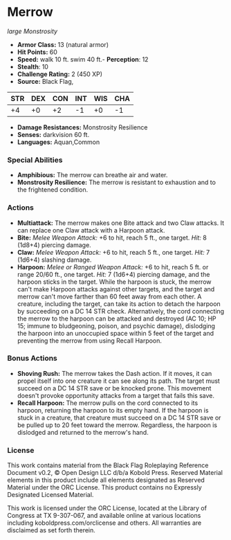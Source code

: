 # Merrow

*large* *Monstrosity*

- **Armor Class:** 13 (natural armor)
- **Hit Points:** 60 
- **Speed:** walk 10 ft. swim 40 ft.- **Perception**: 12
- **Stealth**: 10
- **Challenge Rating:** 2 (450 XP)
- **Source:** Black Flag,

| STR | DEX | CON | INT | WIS | CHA |
| --- | --- | --- | --- | --- | --- |
| +4 | +0 | +2 | -1 | +0 | -1 |

- **Damage Resistances:** Monstrosity Resilience
- **Senses:** darkvision 60 ft.
- **Languages:** Aquan,Common

### Special Abilities

- **Amphibious:** The merrow can breathe air and water.
- **Monstrosity Resilience:** The merrow is resistant to exhaustion and to the frightened condition.

### Actions

- **Multiattack:** The merrow makes one Bite attack and two Claw attacks. It can replace one Claw attack with a Harpoon attack.
- **Bite:** _Melee Weapon Attack:_ +6 to hit, reach 5 ft., one target. _Hit:_ 8 (1d8+4) piercing damage.
- **Claw:** _Melee Weapon Attack:_ +6 to hit, reach 5 ft., one target. _Hit:_ 7 (1d6+4) slashing damage.
- **Harpoon:** _Melee or Ranged Weapon Attack:_ +6 to hit, reach 5 ft. or range 20/60 ft., one target. _Hit:_ 7 (1d6+4) piercing damage, and the harpoon sticks in the target. While the harpoon is stuck, the merrow can't make Harpoon attacks against other targets, and the target and merrow can't move farther than 60 feet away from each other. A creature, including the target, can take its action to detach the harpoon by succeeding on a DC 14 STR check. Alternatively, the cord connecting the merrow to the harpoon can be attacked and destroyed (AC 10; HP 15; immune to bludgeoning, poison, and psychic damage), dislodging the harpoon into an unoccupied space within 5 feet of the target and preventing the merrow from using Recall Harpoon.

### Bonus Actions

- **Shoving Rush:** The merrow takes the Dash action. If it moves, it can propel itself into one creature it can see along its path. The target must succeed on a DC 14 STR save or be knocked prone. This movement doesn't provoke opportunity attacks from a target that fails this save.
- **Recall Harpoon:** The merrow pulls on the cord connected to its harpoon, returning the harpoon to its empty hand. If the harpoon is stuck in a creature, that creature must succeed on a DC 14 STR save or be pulled up to 20 feet toward the merrow. Regardless, the harpoon is dislodged and returned to the merrow's hand.


### License

This work contains material from the Black Flag Roleplaying Reference Document v0.2, © Open Design LLC d/b/a Kobold Press. Reserved Material elements in this product include all elements designated as Reserved Material under the ORC License. This product contains no Expressly Designated Licensed Material.

This work is licensed under the ORC License, located at the Library of Congress at TX 9-307-067, and available online at various locations including koboldpress.com/orclicense and others. All warranties are disclaimed as set forth therein.
